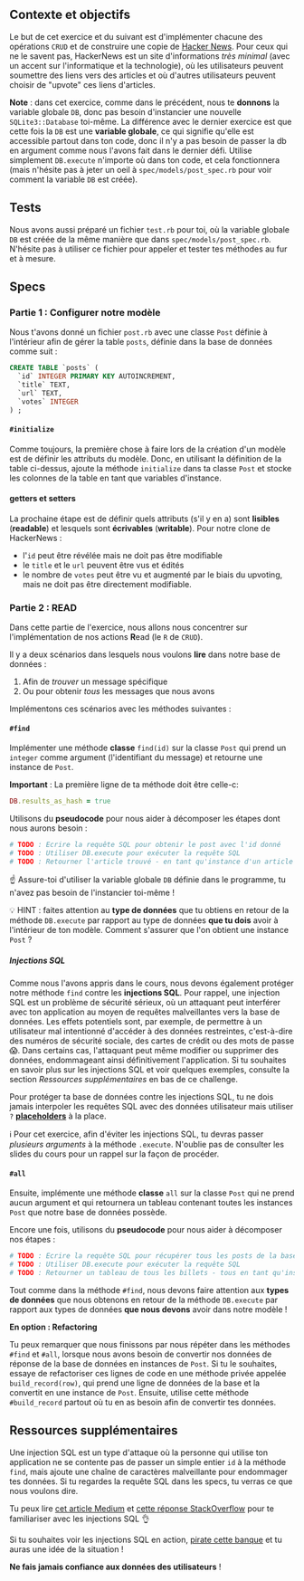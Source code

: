## Contexte et objectifs

Le but de cet exercice et du suivant est d'implémenter chacune des opérations `CRUD` et de construire une copie de [Hacker News](https://news.ycombinator.com). Pour ceux qui ne le savent pas, HackerNews est un site d'informations _très minimal_ (avec un accent sur l'informatique et la technologie), où les utilisateurs peuvent soumettre des liens vers des articles et où d'autres utilisateurs peuvent choisir de "upvote" ces liens d'articles.

**Note** : dans cet exercice, comme dans le précédent, nous te **donnons** la variable globale `DB`, donc pas besoin d'instancier une nouvelle `SQLite3::Database` toi-même. La différence avec le dernier exercice est que cette fois la `DB` est une **variable globale**, ce qui signifie qu'elle est accessible partout dans ton code, donc il n'y a pas besoin de passer la db en argument comme nous l'avons fait dans le dernier défi. Utilise simplement `DB.execute` n'importe où dans ton code, et cela fonctionnera (mais n'hésite pas à jeter un oeil à `spec/models/post_spec.rb` pour voir comment la variable `DB` est créée).

## Tests

Nous avons aussi préparé un fichier `test.rb` pour toi, où la variable globale `DB` est créée de la même manière que dans `spec/models/post_spec.rb`. N'hésite pas à utiliser ce fichier pour appeler et tester tes méthodes au fur et à mesure.

## Specs

### Partie 1 : Configurer notre modèle

Nous t'avons donné un fichier `post.rb` avec une classe `Post` définie à l'intérieur afin de gérer la table `posts`, définie dans la base de données comme suit :

```sql
CREATE TABLE `posts` (
  `id` INTEGER PRIMARY KEY AUTOINCREMENT,
  `title` TEXT,
  `url` TEXT,
  `votes` INTEGER
) ;
```

#### `#initialize`

Comme toujours, la première chose à faire lors de la création d'un modèle est de définir les attributs du modèle. Donc, en utilisant la définition de la table ci-dessus, ajoute la méthode `initialize` dans ta classe `Post` et stocke les colonnes de la table en tant que variables d'instance.

#### getters et setters

La prochaine étape est de définir quels attributs (s'il y en a) sont **lisibles** (**readable**) et lesquels sont **écrivables** (**writable**). Pour notre clone de HackerNews :

  - l'`id` peut être révélée mais ne doit pas être modifiable
  - le `title` et le `url` peuvent être vus et édités
  - le nombre de `votes` peut être vu et augmenté par le biais du upvoting, mais ne doit pas être directement modifiable.

### Partie 2 : READ
Dans cette partie de l'exercice, nous allons nous concentrer sur l'implémentation de nos actions **R**ead (le `R` de `CRUD`).

Il y a deux scénarios dans lesquels nous voulons **lire** dans notre base de données :

  1. Afin de _trouver_ un message spécifique
  2. Ou pour obtenir _tous_ les messages que nous avons

Implémentons ces scénarios avec les méthodes suivantes :

#### `#find`

Implémenter une méthode **classe** `find(id)` sur la classe `Post` qui prend un `integer` comme argument (l'identifiant du message) et retourne une instance de `Post`.

**Important** : La première ligne de ta méthode doit être celle-c:

```rb
DB.results_as_hash = true
```

Utilisons du **pseudocode** pour nous aider à décomposer les étapes dont nous aurons besoin :

```ruby
# TODO : Ecrire la requête SQL pour obtenir le post avec l'id donné
# TODO : Utiliser DB.execute pour exécuter la requête SQL
# TODO : Retourner l'article trouvé - en tant qu'instance d'un article !
```

☝️ Assure-toi d'utiliser la variable globale `DB` définie dans le programme, tu n'avez pas besoin de l'instancier toi-même !

💡 HINT : faites attention au **type de données** que tu obtiens en retour de la méthode `DB.execute` par rapport au type de données **que tu dois** avoir à l'intérieur de ton modèle. Comment s'assurer que l'on obtient une instance `Post` ?

##### Injections SQL

Comme nous l'avons appris dans le cours, nous devons également protéger notre méthode `find` contre les **injections SQL**. Pour rappel, une injection SQL est un problème de sécurité sérieux, où un attaquant peut interférer avec ton application au moyen de requêtes malveillantes vers la base de données. Les effets potentiels sont, par exemple, de permettre à un utilisateur mal intentionné d'accéder à des données restreintes, c'est-à-dire des numéros de sécurité sociale, des cartes de crédit ou des mots de passe 😱. Dans certains cas, l'attaquant peut même modifier ou supprimer des données, endommageant ainsi définitivement l'application. Si tu souhaites en savoir plus sur les injections SQL et voir quelques exemples, consulte la section _Ressources supplémentaires_ en bas de ce challenge.

Pour protéger ta base de données contre les injections SQL, tu ne dois jamais interpoler les requêtes SQL avec des données utilisateur mais utiliser `?` [**placeholders**](http://ruby.bastardsbook.com/chapters/sql/#placeholders-sqlite-gem) à la place.

ℹ️ Pour cet exercice, afin d'éviter les injections SQL, tu devras passer _plusieurs arguments_ à la méthode `.execute`. N'oublie pas de consulter les slides du cours pour un rappel sur la façon de procéder.

#### `#all`

Ensuite, implémente une méthode **classe** `all` sur la classe `Post` qui ne prend aucun argument et qui retournera un tableau contenant toutes les instances `Post` que notre base de données possède.

Encore une fois, utilisons du **pseudocode** pour nous aider à décomposer nos étapes :

```ruby
# TODO : Ecrire la requête SQL pour récupérer tous les posts de la base de données
# TODO : Utiliser DB.execute pour exécuter la requête SQL
# TODO : Retourner un tableau de tous les billets - tous en tant qu'instances de billets !
```

Tout comme dans la méthode `#find`, nous devons faire attention aux **types de données** que nous obtenons en retour de la méthode `DB.execute` par rapport aux types de données **que nous devons** avoir dans notre modèle !

**En option : Refactoring**

Tu peux remarquer que nous finissons par nous répéter dans les méthodes `#find` et `#all`, lorsque nous avons besoin de convertir nos données de réponse de la base de données en instances de `Post`. Si tu le souhaites, essaye de refactoriser ces lignes de code en une méthode privée appelée `build_record(row)`, qui prend une ligne de données de la base et la convertit en une instance de `Post`. Ensuite, utilise cette méthode `#build_record` partout où tu en as besoin afin de convertir tes données.

## Ressources supplémentaires

Une injection SQL est un type d'attaque où la personne qui utilise ton application ne se contente pas de passer un simple entier `id` à la méthode `find`, mais ajoute une chaîne de caractères malveillante pour endommager tes données. Si tu regardes la requête SQL dans les specs, tu verras ce que nous voulons dire.

Tu peux lire [cet article Medium](https://medium.com/@yelstin.fernandes/how-to-add-items-to-a-database-table-using-ruby-sqlite3-74dcd8f931f9) et [cette réponse StackOverflow](https://stackoverflow.com/questions/13462112/inserting-ruby-string-into-sqlite#answer-13462218) pour te familiariser avec les injections SQL 👌

Si tu souhaites voir les injections SQL en action, [pirate cette banque](https://www.hacksplaining.com/exercises/sql-injection#/start) et tu auras une idée de la situation !

**Ne fais jamais confiance aux données des utilisateurs** !
